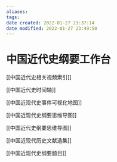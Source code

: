 ```yaml
---
aliases: 
tags: 
date created: 2022-01-27 23:37:14
date modified: 2022-01-27 23:49:50
---
```


# 中国近代史纲要工作台

[[中国近代史相关视频索引]]

[[中国近代史时间轴]]

[[中国近现代史事件可视化地图]]

[[中国近现代史纲要思维导图]]

[[中国近代史纲要思维导图]]

[[中国近现代历史文献选集]]

[[中国近现代史纲要题目]]
